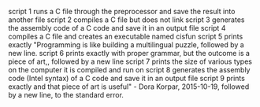 script 1 runs a C file through the preprocessor and save the result into another file
script 2 compiles a C file but does not link
script 3 generates the assembly code of a C code and save it in an output file
script 4 compiles a C file and creates an executable named cisfun
script 5 prints exactly "Programming is like building a multilingual puzzle, followed by a new line.
script 6 prints exactly with proper grammar, but the outcome is a piece of art,, followed by a new line
script 7 prints the size of various types on the computer it is compiled and run on
script 8 generates the assembly code (Intel syntax) of a C code and save it in an output file
script 9 prints exactly and that piece of art is useful" - Dora Korpar, 2015-10-19, followed by a new line, to the standard error.
